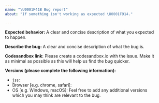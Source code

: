 ```yaml
---
name: "\U0001F41B Bug report"
about: "If something isn't working as expected \U0001F914."

---
```


__Expected behavior:__
A clear and concise description of what you expected to happen.

__Describe the bug:__
A clear and concise description of what the bug is.

__Codesandbox link:__ 
Please create a codesandbox.io with the issue. Make it as minimal as possible as this will help us find the bug quicker.

__Versions (please complete the following information):__
 - `jss`:
 - Browser [e.g. chrome, safari]:
 - OS [e.g. Windows, macOS]:
Feel free to add any additional versions which you may think are relevant to the bug.
